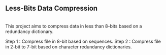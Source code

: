 <b><h2>Less-Bits Data Compression</h2></b>
<br />
This project aims to compress data in less than 8-bits based on a redundancy dictionary.

Step 1 : Compress file in 8-bit based on sequences.
Step 2 : Compress file in 2-bit to 7-bit based on character redundancy dictionaries.

